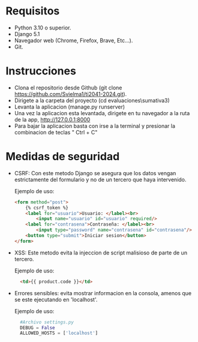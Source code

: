 # Requisitos
- Python 3.10 o superior.
- Django 5.1
- Navegador web (Chrome, Firefox, Brave, Etc...).
- Git.

# Instrucciones
- Clona el repositorio desde Github (git clone https://github.com/Svielma1/ti2041-2024.git).
- Dirigete a la carpeta del proyecto (cd evaluaciones\sumativa3)
- Levanta la aplicacion (manage.py runserver)
- Una vez la aplicacion esta levantada, dirigete en tu navegador a la ruta de la app, http://127.0.0.1:8000
- Para bajar la aplicacion basta con irse a la terminal y presionar la combinacion de teclas " Ctrl + C"

# Medidas de seguridad
- CSRF: Con este metodo Django se asegura que los datos vengan estrictamente del formulario y no de un tercero que haya intervenido.
  
  Ejemplo de uso:
  ```html
  <form method="post">
      {% csrf_token %}
      <label for="usuario">Usuario: </label><br>
          <input name="usuario" id="usuario" required/>
      <label for="contrasena">Contraseña: </label><br>
          <input type="password" name="contrasena" id="contrasena"/>
      <button type="submit">Iniciar sesion</button>
  </form>

- XSS: Este metodo evita la injeccion de script malisioso de parte de un tercero.
  
  Ejemplo de uso:
  ```html
    <td>{{ product.code }}</td>

- Errores sensibles: evita mostrar informacion en la consola, amenos que se este ejecutando en 'localhost'.
  
  Ejemplo de uso:
  ```python
    #Archivo settings.py
    DEBUG = False
    ALLOWED_HOSTS = ['localhost']
